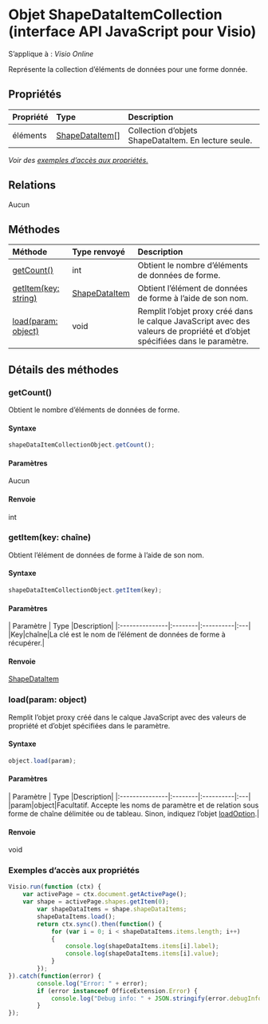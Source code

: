 # <a name="shapedataitemcollection-object-javascript-api-for-visio"></a>Objet ShapeDataItemCollection (interface API JavaScript pour Visio)

S’applique à : _Visio Online_

Représente la collection d’éléments de données pour une forme donnée.

## <a name="properties"></a>Propriétés

| Propriété       | Type    |Description|
|:---------------|:--------|:----------|
|éléments|[ShapeDataItem[]](shapedataitem.md)|Collection d’objets ShapeDataItem. En lecture seule.|

_Voir des [exemples d’accès aux propriétés.](#property-access-examples)_

## <a name="relationships"></a>Relations
Aucun


## <a name="methods"></a>Méthodes

| Méthode           | Type renvoyé    |Description|
|:---------------|:--------|:----------|
|[getCount()](#getcount)|int|Obtient le nombre d’éléments de données de forme.|
|[getItem(key: string)](#getitemkey-string)|[ShapeDataItem](shapedataitem.md)|Obtient l’élément de données de forme à l’aide de son nom.|
|[load(param: object)](#loadparam-object)|void|Remplit l’objet proxy créé dans le calque JavaScript avec des valeurs de propriété et d’objet spécifiées dans le paramètre.|

## <a name="method-details"></a>Détails des méthodes


### <a name="getcount"></a>getCount()
Obtient le nombre d’éléments de données de forme.

#### <a name="syntax"></a>Syntaxe
```js
shapeDataItemCollectionObject.getCount();
```

#### <a name="parameters"></a>Paramètres
Aucun

#### <a name="returns"></a>Renvoie
int

### <a name="getitemkey-string"></a>getItem(key: chaîne)
Obtient l’élément de données de forme à l’aide de son nom.

#### <a name="syntax"></a>Syntaxe
```js
shapeDataItemCollectionObject.getItem(key);
```

#### <a name="parameters"></a>Paramètres
| Paramètre       | Type    |Description|
|:---------------|:--------|:----------|:---|
|Key|chaîne|La clé est le nom de l’élément de données de forme à récupérer.|

#### <a name="returns"></a>Renvoie
[ShapeDataItem](shapedataitem.md)

### <a name="loadparam-object"></a>load(param: object)
Remplit l’objet proxy créé dans le calque JavaScript avec des valeurs de propriété et d’objet spécifiées dans le paramètre.

#### <a name="syntax"></a>Syntaxe
```js
object.load(param);
```

#### <a name="parameters"></a>Paramètres
| Paramètre       | Type    |Description|
|:---------------|:--------|:----------|:---|
|param|object|Facultatif. Accepte les noms de paramètre et de relation sous forme de chaîne délimitée ou de tableau. Sinon, indiquez l’objet [loadOption](loadoption.md).|

#### <a name="returns"></a>Renvoie
void
### <a name="property-access-examples"></a>Exemples d’accès aux propriétés
```js
Visio.run(function (ctx) { 
    var activePage = ctx.document.getActivePage();
    var shape = activePage.shapes.getItem(0);
        var shapeDataItems = shape.shapeDataItems;
        shapeDataItems.load();
        return ctx.sync().then(function() {
            for (var i = 0; i < shapeDataItems.items.length; i++)
            {
                console.log(shapeDataItems.items[i].label);
                console.log(shapeDataItems.items[i].value);
            }
        });
}).catch(function(error) {
        console.log("Error: " + error);
        if (error instanceof OfficeExtension.Error) {
            console.log("Debug info: " + JSON.stringify(error.debugInfo));
        }
});
```
